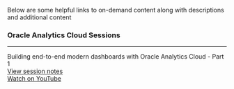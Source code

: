 Below are some helpful links to on-demand content along with descriptions and additional content

### Oracle Analytics Cloud Sessions
___
Building end-to-end modern dashboards with Oracle Analytics Cloud - Part 1  
[View session notes](https://github.com/uzer15/Oracle/blob/main/Analytics%20Cloud%20(OAC)/Modern%20Dashboarding%20-%20Part%201)  
[Watch on YouTube](https://www.youtube.com/watch?v=zW1uo1LhU7g)
